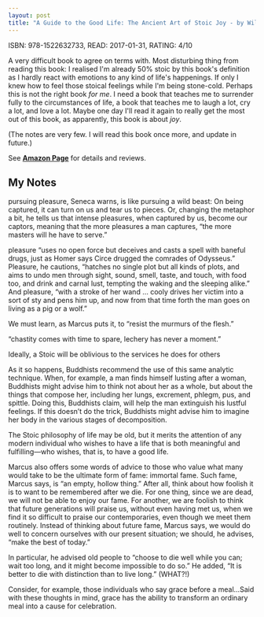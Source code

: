 ```yaml
---
layout: post
title: "A Guide to the Good Life: The Ancient Art of Stoic Joy - by William B. Irvine"
---
```


ISBN: 978-1522632733, READ: 2017-01-31, RATING: 4/10

A very difficult book to agree on terms with. Most disturbing thing from reading this book: I realised I'm already 50% stoic by this book's definition as I hardly react with emotions to any kind of life's happenings. If only I knew how to feel those stoical feelings while I'm being stone-cold. Perhaps this is not the right book <i>for me</i>. I need a book that teaches me to surrender fully to the circumstances of life, a book that teaches me to laugh a lot, cry a lot, and love a lot. Maybe one day I'll read it again to really get the most out of this book, as apparently, this book is about _joy_.

(The notes are very few. I will read this book once more, and update in future.)

<!--more-->

See [__Amazon Page__](http://amzn.to/2kbzTGc) for details and reviews.

## My Notes
pursuing pleasure, Seneca warns, is like pursuing a wild beast: On being captured, it can turn on us and tear us to pieces. Or, changing the metaphor a bit, he tells us that intense pleasures, when captured by us, become our captors, meaning that the more pleasures a man captures, “the more masters will he have to serve.”

pleasure “uses no open force but deceives and casts a spell with baneful drugs, just as Homer says Circe drugged the comrades of Odysseus.” Pleasure, he cautions, “hatches no single plot but all kinds of plots, and aims to undo men through sight, sound, smell, taste, and touch, with food too, and drink and carnal lust, tempting the waking and the sleeping alike.” And pleasure, “with a stroke of her wand … cooly drives her victim into a sort of sty and pens him up, and now from that time forth the man goes on living as a pig or a wolf.”

We must learn, as Marcus puts it, to “resist the murmurs of the flesh.”

“chastity comes with time to spare, lechery has never a moment.”

Ideally, a Stoic will be oblivious to the services he does for others

As it so happens, Buddhists recommend the use of this same analytic technique. When, for example, a man finds himself lusting after a woman, Buddhists might advise him to think not about her as a whole, but about the things that compose her, including her lungs, excrement, phlegm, pus, and spittle. Doing this, Buddhists claim, will help the man extinguish his lustful feelings. If this doesn’t do the trick, Buddhists might advise him to imagine her body in the various stages of decomposition.

The Stoic philosophy of life may be old, but it merits the attention of any modern individual who wishes to have a life that is both meaningful and fulfilling—who wishes, that is, to have a good life.

Marcus also offers some words of advice to those who value what many would take to be the ultimate form of fame: immortal fame. Such fame, Marcus says, is “an empty, hollow thing.” After all, think about how foolish it is to want to be remembered after we die. For one thing, since we are dead, we will not be able to enjoy our fame. For another, we are foolish to think that future generations will praise us, without even having met us, when we find it so difficult to praise our contemporaries, even though we meet them routinely. Instead of thinking about future fame, Marcus says, we would do well to concern ourselves with our present situation; we should, he advises, “make the best of today.”

In particular, he advised old people to “choose to die well while you can; wait too long, and it might become impossible to do so.” He added, “It is better to die with distinction than to live long.” (WHAT?!)

Consider, for example, those individuals who say grace before a meal...Said with these thoughts in mind, grace has the ability to transform an ordinary meal into a cause for celebration.

